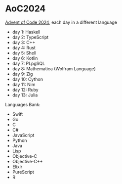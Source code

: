 # AoC2024

[Advent of Code 2024](https://adventofcode.com/2024), each day in a different language

- day 1: Haskell
- day 2: TypeScript
- day 3: C++
- day 4: Rust
- day 5: Shell
- day 6: Kotlin
- day 7: PLpgSQL
- day 8: Mathematica (Wolfram Language)
- day 9: Zig
- day 10: Cython
- day 11: Nim
- day 12: Ruby
- day 13: Julia

Languages Bank:
- Swift
- Go
- C
- C#
- JavaScript
- Python
- Java
- Lisp
- Objective-C
- Objective-C++
- Elixir
- PureScript
- R
